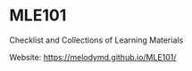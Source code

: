 # MLE101
Checklist and Collections of Learning Materials

Website: https://melodymd.github.io/MLE101/
